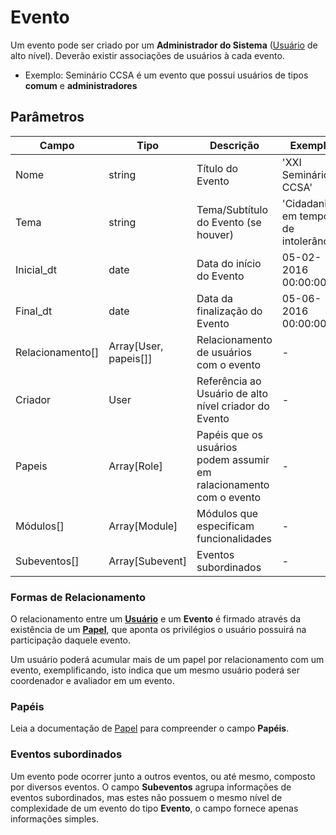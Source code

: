 # Evento

Um evento pode ser criado por um **Administrador do Sistema** ([Usuário][usuario] de alto nível). Deverão existir associações de usuários à cada evento.

  - Exemplo: Seminário CCSA é um evento que possui usuários de tipos **comum** e **administradores**

## Parâmetros

Campo | Tipo | Descrição | Exemplo
------|------|-----------|--------
Nome|string| Título do Evento| 'XXI Seminário CCSA'
Tema|string| Tema/Subtítulo do Evento (se houver)| 'Cidadania em tempos de intolerância'
Inicial_dt|date|Data do início do Evento| 05-02-2016 00:00:00
Final_dt|date|Data da finalização do Evento| 05-06-2016 00:00:00
Relacionamento[]|Array[User, papeis[]]|Relacionamento de usuários com o evento|-
Criador|User|Referência ao Usuário de alto nível criador do Evento|-
Papeis|Array[Role]|Papéis que os usuários podem assumir em ralacionamento com o evento|-
Módulos[]|Array[Module]|Módulos que especificam funcionalidades|-
Subeventos[]|Array[Subevent]|Eventos subordinados|-

### Formas de Relacionamento
O relacionamento entre um [**Usuário**][usuario] e um **Evento** é firmado através da existência de um [**Papel**][papel], que aponta os privilégios o usuário possuirá na participação daquele evento.

Um usuário poderá acumular mais de um papel por relacionamento com um evento, exemplificando, isto indica que um mesmo usuário poderá ser coordenador e avaliador em um evento.

### Papéis
Leia a documentação de  [Papel][papel] para compreender o campo **Papéis**.

### Eventos subordinados
Um evento pode ocorrer junto a outros eventos, ou até mesmo, composto por diversos eventos. O campo **Subeventos** agrupa informações de eventos subordinados, mas estes não possuem o mesmo nível de complexidade de um evento do tipo **Evento**, o campo fornece apenas informações simples.

[usuario]:<https://github.com/ccsa-ufrn/seminario/blob/master/docs/usuario.br.md>
[papel]:<https://github.com/ccsa-ufrn/seminario/blob/master/docs/papel.br.md>
